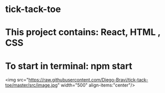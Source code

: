 # tick-tack-toe


<h1>This project contains: React, HTML , CSS </h1>

<h1>To start in terminal: npm start</h1>

<img src="https://raw.githubusercontent.com/Diego-Bravi/tick-tack-toe/master/src/image.jpg" width="500" align-items:"center"/>
</div>
